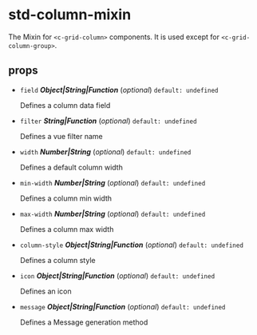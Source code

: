 # std-column-mixin 

The Mixin for `<c-grid-column>` components. It is used except for `<c-grid-column-group>`. 

## props 

- `field` ***Object|String|Function*** (*optional*) `default: undefined` 

   Defines a column data field 

- `filter` ***String|Function*** (*optional*) `default: undefined` 

   Defines a vue filter name 

- `width` ***Number|String*** (*optional*) `default: undefined` 

   Defines a default column width 

- `min-width` ***Number|String*** (*optional*) `default: undefined` 

   Defines a column min width 

- `max-width` ***Number|String*** (*optional*) `default: undefined` 

   Defines a column max width 

- `column-style` ***Object|String|Function*** (*optional*) `default: undefined` 

   Defines a column style 

- `icon` ***Object|String|Function*** (*optional*) `default: undefined` 

   Defines an icon 

- `message` ***Object|String|Function*** (*optional*) `default: undefined` 

   Defines a Message generation method 

